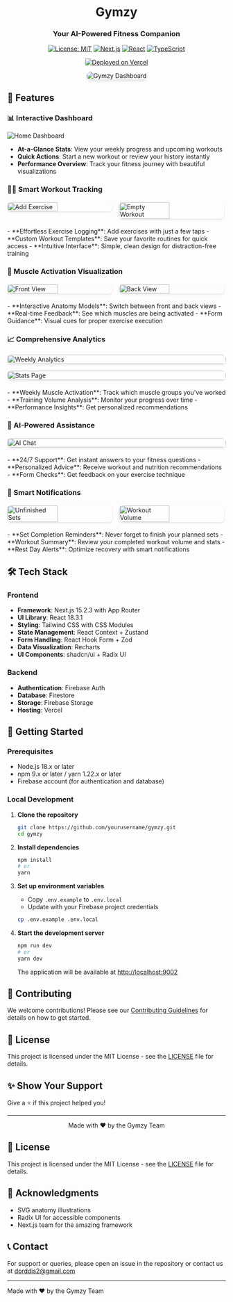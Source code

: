 <div align="center">
  <h1>Gymzy</h1>
  <h3>Your AI-Powered Fitness Companion</h3>
  
  [![License: MIT](https://img.shields.io/badge/License-MIT-yellow.svg)](https://opensource.org/licenses/MIT)
  [![Next.js](https://img.shields.io/badge/Next.js-15.2.3-000000?logo=next.js)](https://nextjs.org/)
  [![React](https://img.shields.io/badge/React-18.3.1-61DAFB?logo=react)](https://reactjs.org/)
  [![TypeScript](https://img.shields.io/badge/TypeScript-5.0.0-3178C6?logo=typescript)](https://www.typescriptlang.org/)
  
  [![Deployed on Vercel](https://vercel.com/button)](https://gymzy.vercel.app)
  
  <img src="src/assets/github-readme/02_home_dashboard.png" alt="Gymzy Dashboard" style="border-radius: 8px; box-shadow: 0 4px 6px rgba(0,0,0,0.1); max-width: 100%;"/>
</div>

## 🚀 Features

### 📊 Interactive Dashboard
![Home Dashboard](src/assets/github-readme/02_home_dashboard.png)
- **At-a-Glance Stats**: View your weekly progress and upcoming workouts
- **Quick Actions**: Start a new workout or review your history instantly
- **Performance Overview**: Track your fitness journey with beautiful visualizations

### 🏋️‍♂️ Smart Workout Tracking
<div style="display: flex; flex-wrap: wrap; gap: 16px; margin: 20px 0;">
  <img src="src/assets/github-readme/03_add_exercise_modal.png" alt="Add Exercise" style="width: 48%; border-radius: 8px; box-shadow: 0 2px 4px rgba(0,0,0,0.1);"/>
  <img src="src/assets/github-readme/04_empty_workout_state.png" alt="Empty Workout" style="width: 48%; border-radius: 8px; box-shadow: 0 2px 4px rgba(0,0,0,0.1);"/>
</div>
- **Effortless Exercise Logging**: Add exercises with just a few taps
- **Custom Workout Templates**: Save your favorite routines for quick access
- **Intuitive Interface**: Simple, clean design for distraction-free training

### 💪 Muscle Activation Visualization
<div style="display: flex; flex-wrap: wrap; gap: 16px; margin: 20px 0;">
  <img src="src/assets/github-readme/05_workout_front_view.png" alt="Front View" style="width: 48%; border-radius: 8px; box-shadow: 0 2px 4px rgba(0,0,0,0.1);"/>
  <img src="src/assets/github-readme/06_workout_back_view.png" alt="Back View" style="width: 48%; border-radius: 8px; box-shadow: 0 2px 4px rgba(0,0,0,0.1);"/>
</div>
- **Interactive Anatomy Models**: Switch between front and back views
- **Real-time Feedback**: See which muscles are being activated
- **Form Guidance**: Visual cues for proper exercise execution

### 📈 Comprehensive Analytics
<div style="display: flex; flex-wrap: wrap; gap: 16px; margin: 20px 0;">
  <img src="src/assets/github-readme/01_weekly_muscle_activation.png" alt="Weekly Analytics" style="width: 100%; border-radius: 8px; box-shadow: 0 2px 4px rgba(0,0,0,0.1);"/>
  <img src="src/assets/github-readme/10_stats_page.png" alt="Stats Page" style="width: 100%; border-radius: 8px; box-shadow: 0 2px 4px rgba(0,0,0,0.1);"/>
</div>
- **Weekly Muscle Activation**: Track which muscle groups you've worked
- **Training Volume Analysis**: Monitor your progress over time
- **Performance Insights**: Get personalized recommendations

### 🤖 AI-Powered Assistance
<div style="display: flex; flex-wrap: wrap; gap: 16px; margin: 20px 0;">
  <img src="src/assets/github-readme/09_gymzy_ai_chat.png" alt="AI Chat" style="width: 100%; border-radius: 8px; box-shadow: 0 2px 4px rgba(0,0,0,0.1);"/>
</div>
- **24/7 Support**: Get instant answers to your fitness questions
- **Personalized Advice**: Receive workout and nutrition recommendations
- **Form Checks**: Get feedback on your exercise technique

### 🚨 Smart Notifications
<div style="display: flex; flex-wrap: wrap; gap: 16px; margin: 20px 0;">
  <img src="src/assets/github-readme/07_unfinished_sets_warning.png" alt="Unfinished Sets" style="width: 48%; border-radius: 8px; box-shadow: 0 2px 4px rgba(0,0,0,0.1);"/>
  <img src="src/assets/github-readme/08_workout_completed_volume.png" alt="Workout Volume" style="width: 48%; border-radius: 8px; box-shadow: 0 2px 4px rgba(0,0,0,0.1);"/>
</div>
- **Set Completion Reminders**: Never forget to finish your planned sets
- **Workout Summary**: Review your completed workout volume and stats
- **Rest Day Alerts**: Optimize recovery with smart notifications

## 🛠️ Tech Stack

### Frontend
- **Framework**: Next.js 15.2.3 with App Router
- **UI Library**: React 18.3.1
- **Styling**: Tailwind CSS with CSS Modules
- **State Management**: React Context + Zustand
- **Form Handling**: React Hook Form + Zod
- **Data Visualization**: Recharts
- **UI Components**: shadcn/ui + Radix UI

### Backend
- **Authentication**: Firebase Auth
- **Database**: Firestore
- **Storage**: Firebase Storage
- **Hosting**: Vercel

## 🚀 Getting Started

### Prerequisites
- Node.js 18.x or later
- npm 9.x or later / yarn 1.22.x or later
- Firebase account (for authentication and database)

### Local Development

1. **Clone the repository**
   ```bash
   git clone https://github.com/yourusername/gymzy.git
   cd gymzy
   ```

2. **Install dependencies**
   ```bash
   npm install
   # or
   yarn
   ```

3. **Set up environment variables**
   - Copy `.env.example` to `.env.local`
   - Update with your Firebase project credentials
   ```bash
   cp .env.example .env.local
   ```

4. **Start the development server**
   ```bash
   npm run dev
   # or
   yarn dev
   ```
   The application will be available at [http://localhost:9002](http://localhost:9002)

## 🤝 Contributing

We welcome contributions! Please see our [Contributing Guidelines](CONTRIBUTING.md) for details on how to get started.

## 📄 License

This project is licensed under the MIT License - see the [LICENSE](LICENSE) file for details.

## ✨ Show Your Support

Give a ⭐️ if this project helped you!

---

<div align="center">
  Made with ❤️ by the Gymzy Team
</div>

## 📄 License

This project is licensed under the MIT License - see the [LICENSE](LICENSE) file for details.

## 🙏 Acknowledgments

- SVG anatomy illustrations
- Radix UI for accessible components
- Next.js team for the amazing framework

## 📞 Contact

For support or queries, please open an issue in the repository or contact us at dorddis2@gmail.com

---

Made with ❤️ by the Gymzy Team

